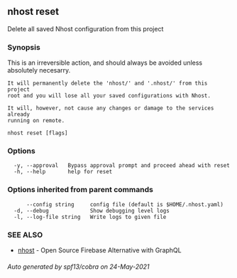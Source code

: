 ## nhost reset

Delete all saved Nhost configuration from this project

### Synopsis

This is an irreversible action, and should always be avoided
	unless absolutely necesarry.
	
	It will permanently delete the 'nhost/' and '.nhost/' from this project
	root and you will lose all your saved configurations with Nhost.
	
	It will, however, not cause any changes or damage to the services already
	running on remote.

```
nhost reset [flags]
```

### Options

```
  -y, --approval   Bypass approval prompt and proceed ahead with reset
  -h, --help       help for reset
```

### Options inherited from parent commands

```
      --config string     config file (default is $HOME/.nhost.yaml)
  -d, --debug             Show debugging level logs
  -l, --log-file string   Write logs to given file
```

### SEE ALSO

* [nhost](nhost.md)	 - Open Source Firebase Alternative with GraphQL

###### Auto generated by spf13/cobra on 24-May-2021
